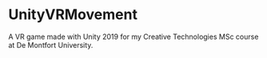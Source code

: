 # UnityVRMovement

A VR game made with Unity 2019 for my Creative Technologies MSc course at De Montfort University.
